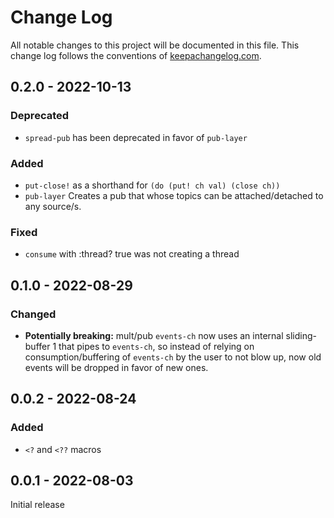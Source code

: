 # Change Log
All notable changes to this project will be documented in this file. This change log follows the conventions of [keepachangelog.com](http://keepachangelog.com/).

## 0.2.0 - 2022-10-13

### Deprecated
- `spread-pub` has been deprecated in favor of `pub-layer`
### Added
- `put-close!` as a shorthand for `(do (put! ch val) (close ch))`
- `pub-layer` Creates a pub that whose topics can be attached/detached to any source/s.
### Fixed
- `consume` with :thread? true was not creating a thread

## 0.1.0 - 2022-08-29
### Changed
- **Potentially breaking:** mult/pub `events-ch` now uses an internal sliding-buffer 1 that pipes to `events-ch`, so instead of relying on consumption/buffering of `events-ch` by the user to not blow up, now old events will be dropped in favor of new ones.

## 0.0.2 - 2022-08-24
### Added
- `<?` and `<??` macros

## 0.0.1 - 2022-08-03

Initial release